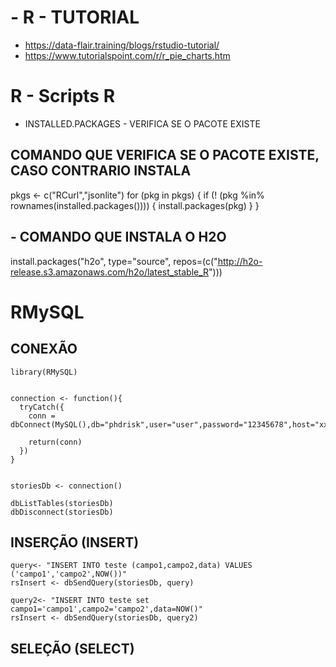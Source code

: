 # - R - TUTORIAL
 - https://data-flair.training/blogs/rstudio-tutorial/
 - https://www.tutorialspoint.com/r/r_pie_charts.htm
 
 

# R - Scripts R
- INSTALLED.PACKAGES - VERIFICA SE O PACOTE EXISTE


## COMANDO QUE VERIFICA SE O PACOTE EXISTE, CASO CONTRARIO INSTALA

pkgs <- c("RCurl","jsonlite")
for (pkg in pkgs) {
  if (! (pkg %in% rownames(installed.packages()))) { install.packages(pkg) }
}

## - COMANDO QUE INSTALA O H2O
install.packages("h2o", type="source", repos=(c("http://h2o-release.s3.amazonaws.com/h2o/latest_stable_R")))


# RMySQL
## CONEXÃO
```
library(RMySQL)


connection <- function(){
  tryCatch({
    conn = dbConnect(MySQL(),db="phdrisk",user="user",password="12345678",host="xxx.xxx.xxx",port=3306)
    
    return(conn)
  })
}
    

storiesDb <- connection()

dbListTables(storiesDb)
dbDisconnect(storiesDb)
 ```
 ## INSERÇÃO (INSERT)
 ```
 query<- "INSERT INTO teste (campo1,campo2,data) VALUES ('campo1','campo2',NOW())"
rsInsert <- dbSendQuery(storiesDb, query)

query2<- "INSERT INTO teste set campo1='campo1',campo2='campo2',data=NOW()"
rsInsert <- dbSendQuery(storiesDb, query2)
```
## SELEÇÃO (SELECT) 
